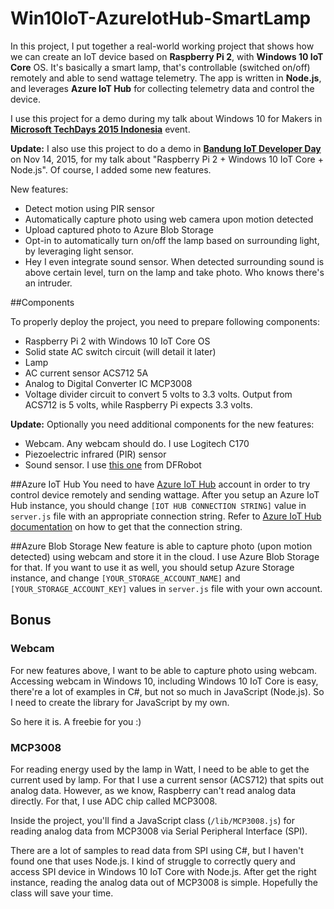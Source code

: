# Win10IoT-AzureIotHub-SmartLamp
In this project, I put together a real-world working project that shows how we can create an IoT device based on **Raspberry Pi 2**, 
with **Windows 10 IoT Core** OS. It's basically a smart lamp, that's controllable (switched on/off) remotely and able to send wattage telemetry. 
The app is written in **Node.js**, and leverages **Azure IoT Hub** for collecting telemetry data and control the device.

I use this project for a demo during my talk about Windows 10 for Makers in [**Microsoft TechDays 2015 Indonesia**](http://aka.ms/techdaysid) event.

**Update:**
I also use this project to do a demo in [**Bandung IoT Developer Day**](http://edu.dycode.co.id/bdg-iotdevday/) on Nov 14, 2015, for my talk about "Raspberry Pi 2 + Windows 10 IoT Core + Node.js". Of course, I added some new features.

New features:
* Detect motion using PIR sensor
* Automatically capture photo using web camera upon motion detected
* Upload captured photo to Azure Blob Storage
* Opt-in to automatically turn on/off the lamp based on surrounding light, by leveraging light sensor.
* Hey I even integrate sound sensor. When detected surrounding sound is above certain level, turn on the lamp and take photo. Who knows there's an intruder.

##Components

To properly deploy the project, you need to prepare following components:

* Raspberry Pi 2 with Windows 10 IoT Core OS
* Solid state AC switch circuit (will detail it later)
* Lamp
* AC current sensor ACS712 5A
* Analog to Digital Converter IC MCP3008
* Voltage divider circuit to convert 5 volts to 3.3 volts. Output from ACS712 is 5 volts, while Raspberry Pi expects 3.3 volts. 

**Update:**
Optionally you need additional components for the new features:
* Webcam. Any webcam should do. I use Logitech C170
* Piezoelectric infrared (PIR) sensor
* Sound sensor. I use [this one](http://www.dfrobot.com/index.php?route=product/product&product_id=83#.VpCJbxWriko) from DFRobot

##Azure IoT Hub
You need to have [Azure IoT Hub](https://azure.microsoft.com/en-us/develop/iot/) account in order to try control device remotely and sending wattage. After you setup an Azure IoT Hub instance, you should change `[IOT HUB CONNECTION STRING]` value in `server.js` file with an appropriate connection string. Refer to [Azure IoT Hub documentation](https://azure.microsoft.com/en-us/documentation/articles/iot-hub-devguide/) on how to get that the connection string.

##Azure Blob Storage
New feature is able to capture photo (upon motion detected) using webcam and store it in the cloud. I use Azure Blob Storage for that. If you want to use it as well, you should setup Azure Storage instance, and change `[YOUR_STORAGE_ACCOUNT_NAME]` and `[YOUR_STORAGE_ACCOUNT_KEY]` values in `server.js` file with your own account.


## Bonus
### Webcam
For new features above, I want to be able to capture photo using webcam. Accessing webcam in Windows 10, including Windows 10 IoT Core is easy, there're a lot of examples in C#, but not so much in JavaScript (Node.js). So I need to create the library for JavaScript by my own.

So here it is. A freebie for you :)

### MCP3008
For reading energy used by the lamp in Watt, I need to be able to get the current used by lamp. For that I use a current sensor (ACS712) that spits out analog data. 
However, as we know, Raspberry can't read analog data directly. For that, I use ADC chip called MCP3008.

Inside the project, you'll find a JavaScript class (`/lib/MCP3008.js`) for reading analog data from MCP3008 via Serial Peripheral Interface (SPI). 

There are a lot of samples to read data from SPI using C#, but I haven't found one that uses Node.js. I kind of struggle to correctly query and access SPI device in Windows 10 IoT Core with Node.js. After get the right instance, reading the analog data out of MCP3008 is simple. Hopefully the class will save your time.





